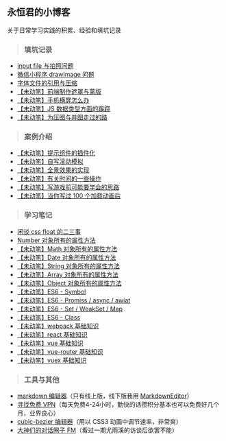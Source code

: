 ## 永恒君的小博客
关于日常学习实践的积累、经验和填坑记录
> ### 填坑记录

* [input file 与拍照问题](https://github.com/foreverZ133/blogs/issues/2)
* [微信小程序 drawImage 问题](https://github.com/foreverZ133/blogs/issues/1)
* [字体文件的引用与压缩](https://github.com/foreverZ133/blogs/issues/3)
* [【未动笔】前端制作遮罩与蒙版](#)
* [【未动笔】手机横屏怎么办](#)
* [【未动笔】JS 数据类型方面的蹊跷](#)
* [【未动笔】为压图与并图走过的路](#)

> ### 案例介绍

* [【未动笔】提示组件的插件化](#)
* [【未动笔】自写滚动模拟](#)
* [【未动笔】全景效果的实现](#)
* [【未动笔】有关时间的一些操作](#)
* [【未动笔】写游戏前可能要学会的思路](#)
* [【未动笔】当你写过 100 个加载动画后](#)

> ### 学习笔记

* [闲谈 css float 的二三事](https://github.com/foreverZ133/blogs/issues/4)
* [Number 对象所有的属性方法](https://github.com/foreverZ133/blogs/issues/5)
* [【未动笔】Math 对象所有的属性方法](#)
* [【未动笔】Date 对象所有的属性方法](#)
* [【未动笔】String 对象所有的属性方法](#)
* [【未动笔】Array 对象所有的属性方法](#)
* [【未动笔】Object 对象所有的属性方法](#)
* [【未动笔】ES6 - Symbol](#)
* [【未动笔】ES6 - Promiss / async / awiat](#)
* [【未动笔】ES6 - Set / WeakSet / Map](#)
* [【未动笔】ES6 - Class](#)
* [【未动笔】webpack 基础知识](#)
* [【未动笔】react 基础知识](#)
* [【未动笔】vue 基础知识](#)
* [【未动笔】vue-router 基础知识](#)
* [【未动笔】vuex 基础知识](#)

> ### 工具与其他

* [markdown 编辑器](http://pandao.github.io/editor.md/)（只有线上版，线下版我用 [MarkdownEditor](http://www.appinn.com/markdowneditor/)）
* [寻找免费 VPN](https://www.seednet.me/)（每天免费4-24小时，勤快的话攒积分基本也可以免费好几个月，业界良心）
* [cubic-bezier 编辑器](http://yisibl.github.io/cubic-bezier/)（用以 CSS3 动画中调节速率，非常爽）
* [大神们的对话圈子 FM](http://teahour.fm/)（看过一期尤雨溪的访谈后欲罢不能）
